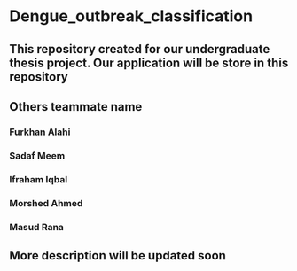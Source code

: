 # Dengue_outbreak_classification
## This repository created for our undergraduate thesis project. Our application will be store in this repository
## Others teammate name 
### Furkhan Alahi
### Sadaf Meem
### Ifraham Iqbal
### Morshed Ahmed
### Masud Rana
## More description will be updated soon
